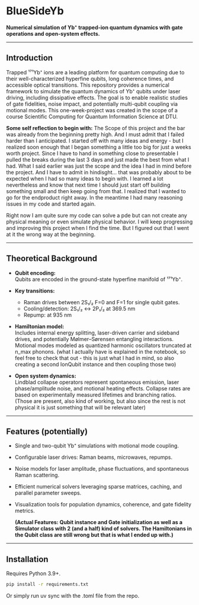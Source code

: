 # BlueSideYb

**Numerical simulation of Yb⁺ trapped-ion quantum dynamics with gate operations and open-system effects.**

---

## Introduction

Trapped ¹⁷¹Yb⁺ ions are a leading platform for quantum computing due to their well-characterized hyperfine qubits, long coherence times, and accessible optical transitions. This repository provides a numerical framework to simulate the quantum dynamics of Yb⁺ qubits under laser driving, including dissipative effects. The goal is to enable realistic studies of gate fidelities, noise impact, and potentially multi-qubit coupling via motional modes. This one-week-project was created in the scope of a course Scientific Computing for Quantum Information Science at DTU. 

**Some self reflection to begin with:**
The Scope of this project and the bar was already from the beginning pretty high. And I must admit that I failed harder than I anticipated. I started off with many ideas and energy - but I realized soon enough that I began something a little too big for just a weeks worth project. Since I have to hand in something close to presentable I pulled the breaks during the last 3 days and just made the best from what I had. What I said earlier was just the scope and the idea I had in mind before the project. And I have to admit in hindisght... that was probably about to be expected when I had so many ideas to begin with. I learned a lot nevertheless and know that next time I should just start off building something small and then keep going from that. I realized that I wanted to go for the endproduct right away. In the meantime I had many reasoning issues in my code and started again. 

Right now I am quite sure my code can solve a pde but can not create any physical meaning or even simulate physical behavior. I will keep progressing and improving this project when I find the time. But I figured out that I went at it the wrong way at the beginning.

---

## Theoretical Background

- **Qubit encoding:**  
  Qubits are encoded in the ground-state hyperfine manifold of ¹⁷¹Yb⁺.

- **Key transitions:**
  - Raman drives between 2S₁/₂ F=0 and F=1 for single qubit gates.
  - Cooling/detection: 2S₁/₂ ↔ 2P₁/₂ at 369.5 nm  
  - Repump: at 935 nm  

- **Hamiltonian model:**  
  Includes internal energy splitting, laser-driven carrier and sideband drives, and potentially Mølmer–Sørensen entangling interactions. Motional modes modeled as quantized harmonic oscillators truncated at n_max phonons.
  (what I actually have is explained in the notebook, so feel free to check that out - this is just what I had in mind, so also creating a second IonQubit instance and then coupling those two)

- **Open system dynamics:**  
  Lindblad collapse operators represent spontaneous emission, laser phase/amplitude noise, and motional heating effects. Collapse rates are based on experimentally measured lifetimes and branching ratios.
  (Those are present, also kind of working, but also since the rest is not physical it is just something that will be relevant later)

---

## Features (potentially)

- Single and two-qubit Yb⁺ simulations with motional mode coupling.  
- Configurable laser drives: Raman beams, microwaves, repumps.  
- Noise models for laser amplitude, phase fluctuations, and spontaneous Raman scattering.  
- Efficient numerical solvers leveraging sparse matrices, caching, and parallel parameter sweeps.  
- Visualization tools for population dynamics, coherence, and gate fidelity metrics.
  
  **(Actual Features: Qubit instance and Gate initialization as well as a Simulator class with 2 (and a half) kind of solvers. The Hamiltonians in the Qubit class are still wrong but that is what I ended up with.)**
---

## Installation

Requires Python 3.9+.
```bash
pip install -r requirements.txt
```
Or simply run uv sync with the .toml file from the repo.
